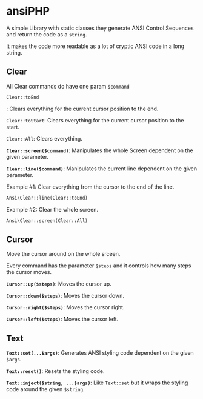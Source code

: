 # ansiPHP

A simple Library with static classes they generate ANSI Control Sequences and return the code as a `string`.

It makes the code more readable as a lot of cryptic ANSI code in a long string.

## Clear

All Clear commands do have one param `$command`

`Clear::toEnd`

: Clears everything for the current cursor position to the end.

`Clear::toStart`: Clears everything for the current cursor position to the start.

`Clear::All`: Clears everything.

**`Clear::screen($command)`**: Manipulates the whole Screen dependent on the given parameter.

**`Clear::line($command)`**: Manipulates the current line dependent on the given parameter.

Example #1: Clear everything from the cursor to the end of the line.

```php
Ansi\Clear::line(Clear::toEnd)
```

Example #2: Clear the whole screen.

```php
Ansi\Clear::screen(Clear::All)
```

## Cursor

Move the cursor around on the whole srceen.

Every command has the parameter `$steps` and it controls how many steps the cursor moves.

**`Cursor::up($steps)`**: Moves the cursor up.

**`Cursor::down($steps)`**: Moves the cursor down.

**`Cursor::right($steps)`**: Moves the cursor right.

**`Cursor::left($steps)`**: Moves the cursor left.

## Text

**`Text::set(...$args)`**: Generates ANSI styling code dependent on the given `$args`.

**`Text::reset()`**: Resets the styling code.

**`Text::inject($string, ...$args)`**: Like `Text::set` but it wraps the styling code around the given `$string`.
